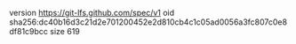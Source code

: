 version https://git-lfs.github.com/spec/v1
oid sha256:dc40b16d3c21d2e701200452e2d810cb4c1c05ad0056a3fc807c0e8df81c9bcc
size 619
